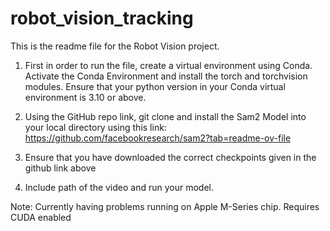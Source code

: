 # robot_vision_tracking

This is the readme file for the Robot Vision project. 

1. First in order to run the file, create a virtual environment using Conda. Activate the Conda Environment and install the torch and torchvision modules. Ensure that your python version in your Conda virtual environment is 3.10 or above. 

2. Using the GitHub repo link, git clone and install the Sam2 Model into your local directory using this link: https://github.com/facebookresearch/sam2?tab=readme-ov-file

3. Ensure that you have downloaded the correct checkpoints given in the github link above

4. Include path of the video and run your model.


Note: Currently having problems running on Apple M-Series chip. Requires CUDA enabled 
